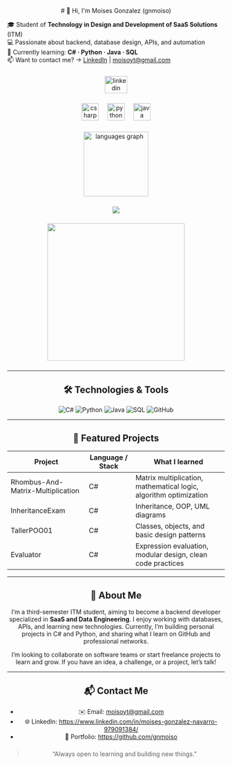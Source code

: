 <p align="center"># 👋 Hi, I'm Moises Gonzalez (gnmoiso)

🎓 Student of **Technology in Design and Development of SaaS Solutions** (ITM)  
💻 Passionate about backend, database design, APIs, and automation  
🌱 Currently learning: **C# · Python · Java · SQL**  
📫 Want to contact me? -> [LinkedIn](https://www.linkedin.com/in/tuusuario) | moisoyt@gmail.com

###
<div align="center">
  <a href="https://www.linkedin.com/in/moises-gonzalez-navarro-979091384/" target="_blank">
    <img src="https://raw.githubusercontent.com/maurodesouza/profile-readme-generator/master/src/assets/icons/social/linkedin/default.svg" width="52" height="40" alt="linkedin logo"  />
  </a>
</div>


###

<div align="center">
  <img src="https://cdn.jsdelivr.net/gh/devicons/devicon/icons/csharp/csharp-original.svg" height="40" alt="csharp logo"  />
  <img width="12" />
  <img src="https://cdn.jsdelivr.net/gh/devicons/devicon/icons/python/python-original.svg" height="40" alt="python logo"  />
  <img width="12" />
  <img src="https://cdn.jsdelivr.net/gh/devicons/devicon/icons/java/java-original.svg" height="40" alt="java logo"  />
  </>



###

<div align="center">
  <img src="https://github-readme-stats.vercel.app/api/top-langs?username=gnmoiso&locale=en&hide_title=false&layout=compact&card_width=320&langs_count=7&theme=tokyonight&hide_border=false&order=2" height="150" alt="languages graph"  />
</div>

###

<div align="center">
  <img src="https://visitor-badge.laobi.icu/badge?page_id=gnmoiso.gnmoiso&"  />
</div>




###

<div align="center">
  <img height="318" src="https://i.imgflip.com/a5wgmq.gif"  />
</div>

###

---

## 🛠 Technologies & Tools

![C#](https://img.shields.io/badge/C%23-239120?style=for-the-badge&logo=c-sharp&logoColor=white)
![Python](https://img.shields.io/badge/Python-3776AB?style=for-the-badge&logo=python&logoColor=white)
![Java](https://img.shields.io/badge/Java-ED8B00?style=for-the-badge&logo=java&logoColor=white)
![SQL](https://img.shields.io/badge/SQL-4479A1?style=for-the-badge&logo=mysql&logoColor=white)
![GitHub](https://img.shields.io/badge/GitHub-181717?style=for-the-badge&logo=github&logoColor=white)

---

## 🚀 Featured Projects  

| Project                          | Language / Stack | What I learned                                                               |
|----------------------------------|------------------|------------------------------------------------------------------------------|
| Rhombus-And-Matrix-Multiplication | C#              | Matrix multiplication, mathematical logic, algorithm optimization            |
| InheritanceExam                  | C#               | Inheritance, OOP, UML diagrams                                               |
| TallerPOO01                      | C#               | Classes, objects, and basic design patterns                                  |
| Evaluator                        | C#               | Expression evaluation, modular design, clean code practices                  |


---

## 📝 About Me

I’m a third-semester ITM student, aiming to become a backend developer specialized in **SaaS and Data Engineering**. I enjoy working with databases, APIs, and learning new technologies. Currently, I’m building personal projects in C# and Python, and sharing what I learn on GitHub and professional networks.  

I’m looking to collaborate on software teams or start freelance projects to learn and grow. If you have an idea, a challenge, or a project, let’s talk!  

---

## 📬 Contact Me

- ✉️ Email: moisoyt@gmail.com  
- 🌐 LinkedIn: https://www.linkedin.com/in/moises-gonzalez-navarro-979091384/
- 💼 Portfolio: https://github.com/gnmoiso  


###





> “Always open to learning and building new things.”  
</p>
